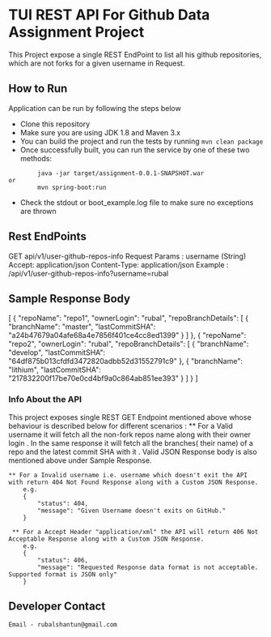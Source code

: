 # TUI REST API For Github Data Assignment Project

This Project expose a single REST EndPoint to list all his github repositories, which are not forks for a given username in Request.

## How to Run

Application can be run by following the steps below

* Clone this repository
* Make sure you are using JDK 1.8 and Maven 3.x
* You can build the project and run the tests by running ```mvn clean package```
* Once successfully built, you can run the service by one of these two methods:
```
        java -jar target/assignment-0.0.1-SNAPSHOT.war
or
        mvn spring-boot:run
```
* Check the stdout or boot_example.log file to make sure no exceptions are thrown

## Rest EndPoints

GET api/v1/user-github-repos-info
Request Params : username (String)
Accept: application/json
Content-Type: application/json
Example : /api/v1/user-github-repos-info?username=rubal

## Sample Response Body
[
    {
        "repoName": "repo1",
        "ownerLogin": "rubal",
        "repoBranchDetails": [
            {
                "branchName": "master",
                "lastCommitSHA": "a24b47679a04afe68a4e7856f401ce4cc8ed1399"
            }
        ]
    },
    {
        "repoName": "repo2",
        "ownerLogin": "rubal",
        "repoBranchDetails": [
            {
                "branchName": "develop",
                "lastCommitSHA": "64df875b013cfdfd3472820adbb52d31552791c9"
            },
            {
                "branchName": "lithium",
                "lastCommitSHA": "217832200f17be70e0cd4bf9a0c864ab851ee393"
            }
        ]
    }
]


### Info About the API

This project exposes single REST GET Endpoint mentioned above whose behaviour is described below for different scenarios :
    ** For a Valid username it will fetch all the non-fork repos name along with their owner login . In the same response it will fetch all the
       branches( their name) of a repo and the latest commit SHA with it . Valid JSON Response body is also mentioned above under Sample Response.

    ** For a Invalid username i.e. username which doesn't exit the API with return 404 Not Found Response along with a Custom JSON Response.
        e.g.
        {
            "status": 404,
            "message": "Given Username doesn't exits on GitHub."
        }

     ** For a Accept Header "application/xml" the API will return 406 Not Acceptable Response along with a Custom JSON Response.
        e.g.
        {
            "status": 406,
            "message": "Requested Response data format is not acceptable. Supported format is JSON only"
        }


## Developer Contact
    Email - rubalshantun@gmail.com